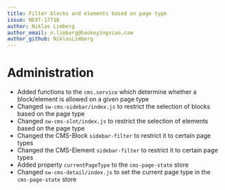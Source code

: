 ```yaml
---
title: Filter blocks and elements based on page type
issue: NEXT-17716
author: Niklas Limberg
author_email: n.limberg@haokeyingxiao.com
author_github: NiklasLimberg
---
```

# Administration
* Added functions to the `cms.service` which determine whether a block/element is allowed on a given page type
* Changed `sw-cms-sidebar/index.js` to restrict the selection of blocks based on the page type
* Changed `sw-cms-slot/index.js` to restrict the selection of elements based on the page type
* Changed the CMS-Block `sidebar-filter` to restrict it to certain page types
* Changed the CMS-Element `sidebar-filter` to restrict it to certain page types
* Added property `currentPageType` to the `cms-page-state` store
* Changed `sw-cms-detail/index.js` to set the current page type in the `cms-page-state` store

